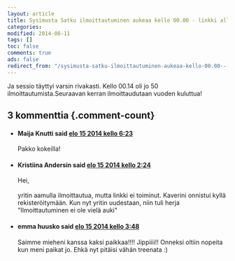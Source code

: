 ```yaml
--- 
layout: article 
title: Sysimusta Satku ilmoittautuminen aukeaa kello 00.00 - linkki alla 
categories: 
modified: 2014-08-11 
tags: []
toc: false 
comments: true 
ads: false 
redirect_from: "/sysimusta-satku-ilmoittautuminen-aukeaa-kello-00.00---linkki-alla" 
--- 
```


Ja sessio täyttyi varsin rivakasti. Kello 00.14 oli jo 50
ilmoittautumista.Seuraavan kerran ilmoittaudutaan vuoden kuluttua!

<div id="comments">

3 kommenttia {.comment-count}
------------

-   #### <span class="who"> Maija Knutti</span> <span class="when"> said [elo 15 2014 kello 6:23](#comment-417)</span>

    Pakko kokeilla!

-   #### <span class="who"> Kristiina Andersin</span> <span class="when"> said [elo 15 2014 kello 2:24](#comment-418)</span>

    Hei,\
    \
     yritin aamulla ilmoittautua, mutta linkki ei toiminut. Kaverini
    onnistui kyllä rekisteröitymään. Kun nyt yritin uudestaan, niin tuli
    herja "Ilmoittautuminen ei ole vielä auki"

-   #### <span class="who"> emma huusko</span> <span class="when"> said [elo 15 2014 kello 3:48](#comment-419)</span>

    Saimme mieheni kanssa kaksi paikkaa!!!! Jippiiii!! Onneksi oltiin
    nopeita kun meni paikat jo. Ehkä nyt pitäisi vähän treenata :)

</div>
